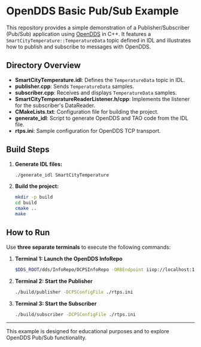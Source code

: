 # OpenDDS Basic Pub/Sub Example

This repository provides a simple demonstration of a Publisher/Subscriber (Pub/Sub) application using [OpenDDS](https://opendds.org/) in C++. It features a `SmartCityTemperature::TemperatureData` topic defined in IDL and illustrates how to publish and subscribe to messages with OpenDDS.

## Directory Overview

- **SmartCityTemperature.idl**: Defines the `TemperatureData` topic in IDL.
- **publisher.cpp**: Sends `TemperatureData` samples.
- **subscriber.cpp**: Receives and displays `TemperatureData` samples.
- **SmartCityTemperatureReaderListener.h/cpp**: Implements the listener for the subscriber's DataReader.
- **CMakeLists.txt**: Configuration file for building the project.
- **generate_idl**: Script to generate OpenDDS and TAO code from the IDL file.
- **rtps.ini**: Sample configuration for OpenDDS TCP transport.

## Build Steps

1. **Generate IDL files:**
   ```sh
   ./generate_idl SmartCityTemperature
   ```

2. **Build the project:**
   ```sh
   mkdir -p build
   cd build
   cmake ..
   make
   ```

## How to Run

Use **three separate terminals** to execute the following commands:

1. **Terminal 1: Launch the OpenDDS InfoRepo**
   ```sh
   $DDS_ROOT/dds/InfoRepo/DCPSInfoRepo -ORBEndpoint iiop://localhost:12345 -d domain_ids
   ```

2. **Terminal 2: Start the Publisher**
   ```sh
   ./build/publisher -DCPSConfigFile ./rtps.ini
   ```

3. **Terminal 3: Start the Subscriber**
   ```sh
   ./build/subscriber -DCPSConfigFile ./rtps.ini
   ```

---

This example is designed for educational purposes and to explore OpenDDS Pub/Sub functionality.